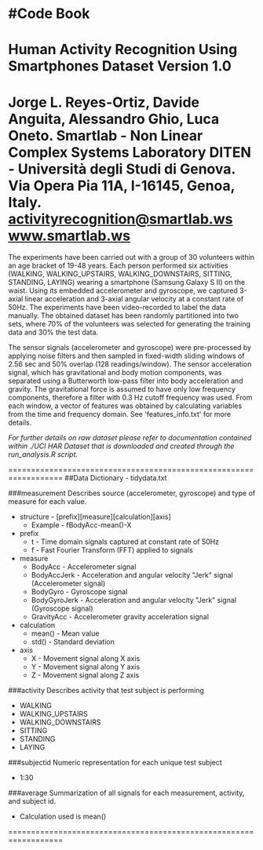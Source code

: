 #Code Book
==================================================================
Human Activity Recognition Using Smartphones Dataset
Version 1.0
==================================================================
Jorge L. Reyes-Ortiz, Davide Anguita, Alessandro Ghio, Luca Oneto.
Smartlab - Non Linear Complex Systems Laboratory
DITEN - Università degli Studi di Genova.
Via Opera Pia 11A, I-16145, Genoa, Italy.
activityrecognition@smartlab.ws
www.smartlab.ws
==================================================================
The experiments have been carried out with a group of 30 volunteers within an age bracket of 19-48 years. Each person performed six activities (WALKING, WALKING_UPSTAIRS, WALKING_DOWNSTAIRS, SITTING, STANDING, LAYING) wearing a smartphone (Samsung Galaxy S II) on the waist. Using its embedded accelerometer and gyroscope, we captured 3-axial linear acceleration and 3-axial angular velocity at a constant rate of 50Hz. The experiments have been video-recorded to label the data manually. The obtained dataset has been randomly partitioned into two sets, where 70% of the volunteers was selected for generating the training data and 30% the test data. 

The sensor signals (accelerometer and gyroscope) were pre-processed by applying noise filters and then sampled in fixed-width sliding windows of 2.56 sec and 50% overlap (128 readings/window). The sensor acceleration signal, which has gravitational and body motion components, was separated using a Butterworth low-pass filter into body acceleration and gravity. The gravitational force is assumed to have only low frequency components, therefore a filter with 0.3 Hz cutoff frequency was used. From each window, a vector of features was obtained by calculating variables from the time and frequency domain. See 'features_info.txt' for more details. 

*For further details on raw dataset please refer to documentation contained within ./UCI HAR Dataset that is downloaded and created through the run_analysis.R script.*

==================================================================
##Data Dictionary - tidydata.txt

###measurement
Describes source (accelerometer, gyroscope) and type of measure for each value.
- structure - [prefix][measure][calculation][axis]
  * Example - fBodyAcc-mean()-X
- prefix
  * t - Time domain signals captured at constant rate of 50Hz
  * f - Fast Fourier Transform (FFT) applied to signals
- measure
  * BodyAcc - Accelerometer signal
  * BodyAccJerk - Acceleration and angular velocity "Jerk" signal (Accelerometer signal)
  * BodyGyro - Gyroscope signal
  * BodyGyroJerk - Acceleration and angular velocity "Jerk" signal (Gyroscope signal)
  * GravityAcc - Accelerometer gravity acceleration signal
- calculation
  * mean() - Mean value
  * std() - Standard deviation
- axis
  * X - Movement signal along X axis
  * Y - Movement signal along Y axis
  * Z - Movement signal along Z axis

###activity
Describes activity that test subject is performing
- WALKING
- WALKING_UPSTAIRS
- WALKING_DOWNSTAIRS
- SITTING
- STANDING
- LAYING

###subjectid
Numeric representation for each unique test subject
- 1:30

###average
Summarization of all signals for each measurement, activity, and subject id.
- Calculation used is mean()

==================================================================
